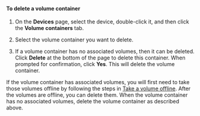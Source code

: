 <properties 
   pageTitle="Delete a StorSimple volume container"
   description="Explains how you can use the StorSimple Manager service volume containers page to delete a volume container."
   services="storsimple"
   documentationCenter="NA"
   authors="SharS"
   manager="adinah"
   editor="tysonn" />
<tags 
   ms.service="storsimple"
   ms.devlang="NA"
   ms.topic="article"
   ms.tgt_pltfrm="NA"
   ms.workload="TBD"
   ms.date="05/13/2015"
   ms.author="v-sharos" />


#### To delete a volume container

1. On the **Devices** page, select the device, double-click it, and then click the **Volume containers** tab.

2. Select the volume container you want to delete.

3. If a volume container has no associated volumes, then it can be deleted. Click **Delete** at the bottom of the page to delete this container. When prompted for confirmation, click **Yes**. This will delete the volume container.

If the volume container has associated volumes, you will first need to take those volumes offline by following the steps in [Take a volume offline](../articles/storsimple-manage-volumes.md#take-a-volume-offline). After the volumes are offline, you can delete them. When the volume container has no associated volumes, delete the volume container as described above.
